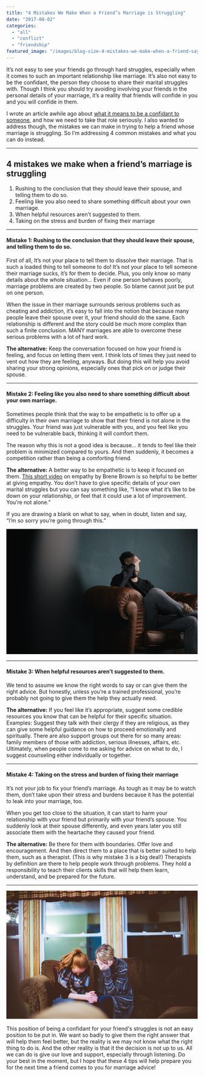 ```yaml
---
title: "4 Mistakes We Make When a Friend’s Marriage is Struggling"
date: "2017-08-02"
categories: 
  - "all"
  - "conflict"
  - "friendship"
featured_image: "/images/blog-size-4-mistakes-we-make-when-a-friend-says-their-marriage-is-struggling.jpg"
---
```


It’s not easy to see your friends go through hard struggles, especially when it comes to such an important relationship like marriage. It’s also not easy to be the confidant, the person they choose to share their marital struggles with. Though I think you should try avoiding involving your friends in the personal details of your marriage, it’s a reality that friends will confide in you and you will confide in them.

I wrote an article awhile ago about [what it means to be a confidant to someone](https://freshlymarried.com/phone-a-friend/), and how we need to take that role seriously. I also wanted to address though, the mistakes we can make in trying to help a friend whose marriage is struggling. So I’m addressing 4 common mistakes and what you can do instead.

* * *

## 4 mistakes we make when a friend’s marriage is struggling

1. Rushing to the conclusion that they should leave their spouse, and telling them to do so.
2. Feeling like you also need to share something difficult about your own marriage.
3. When helpful resources aren’t suggested to them.
4. Taking on the stress and burden of fixing their marriage

* * *

#### Mistake 1: Rushing to the conclusion that they should leave their spouse, and telling them to do so.

First of all, It’s not your place to tell them to dissolve their marriage. That is such a loaded thing to tell someone to do! It’s not your place to tell someone their marriage sucks, it’s for them to decide. Plus, you only know so many details about the whole situation... Even if one person behaves poorly, marriage problems are created by two people. So blame cannot just be put on one person.

When the issue in their marriage surrounds serious problems such as cheating and addiction, it’s easy to fall into the notion that because many people leave their spouse over it, your friend should do the same. Each relationship is different and the story could be much more complex than such a finite conclusion. MANY marriages are able to overcome these serious problems with a lot of hard work.

**The alternative:** Keep the conversation focused on how your friend is feeling, and focus on letting them vent. I think lots of times they just need to vent out how they are feeling, anyways. But doing this will help you avoid sharing your strong opinions, especially ones that pick on or judge their spouse.

* * *

#### Mistake 2: Feeling like you also need to share something difficult about your own marriage.

Sometimes people think that the way to be empathetic is to offer up a difficulty in their own marriage to show that their friend is not alone in the struggles. Your friend was just vulnerable with you, and you feel like you need to be vulnerable back, thinking it will comfort them.

The reason why this is not a good idea is because… it tends to feel like their problem is minimized compared to yours. And then suddenly, it becomes a competition rather than being a comforting friend.

**The alternative:** A better way to be empathetic is to keep it focused on them. [This short video](https://www.youtube.com/watch?v=1Evwgu369Jw) on empathy by Brene Brown is so helpful to be better at giving empathy. You don’t have to give specific details of your own marital struggles but you can say something like, “I know what it’s like to be down on your relationship, or feel that it could use a lot of improvement. You’re not alone.”

If you are drawing a blank on what to say, when in doubt, listen and say, “I’m so sorry you’re going through this.”

![when a friend's marriage is struggling, friend has marriage problems, confiding in friends, getting marriage advice from friends, getting marriage advice from family, what not to do when a friend is struggling, marriage advice, marriage help, marriage tips, handling conflicts in marriage](/images/nik-shuliahin-251237-1.jpg)

* * *

#### Mistake 3: When helpful resources aren’t suggested to them.

We tend to assume we know the right words to say or can give them the right advice. But honestly, unless you’re a trained professional, you’re probably not going to give them the help they actually need.

**The alternative:** If you feel like it’s appropriate, suggest some credible resources you know that can be helpful for their specific situation. Examples: Suggest they talk with their clergy if they are religious, as they can give some helpful guidance on how to proceed emotionally and spiritually. There are also support groups out there for so many areas: family members of those with addiction, serious illnesses, affairs, etc. Ultimately, when people come to me asking for advice on what to do, I suggest counseling either individually or together.

* * *

#### Mistake 4: Taking on the stress and burden of fixing their marriage

It’s not your job to fix your friend’s marriage. As tough as it may be to watch them, don’t take upon their stress and burdens because it has the potential to leak into your marriage, too.

When you get too close to the situation, it can start to harm your relationship with your friend but primarily with your friend’s spouse. You suddenly look at their spouse differently, and even years later you still associate them with the heartache they caused your friend.

**The alternative:** Be there for them with boundaries. Offer love and encouragement. And then direct them to a place that is better suited to help them, such as a therapist. (This is why mistake 3 is a big deal!) Therapists by definition are there to help people work through problems. They hold a responsibility to teach their clients skills that will help them learn, understand, and be prepared for the future.

* * *

![when a friend's marriage is struggling, friend has marriage problems, confiding in friends, getting marriage advice from friends, getting marriage advice from family, what not to do when a friend is struggling, marriage advice, marriage help, marriage tips, handling conflicts in marriage](/images/ben-white-194220.jpg)

This position of being a confidant for your friend's struggles is not an easy position to be put in. We want so badly to give them the right answer that will help them feel better, but the reality is we may not know what the right thing to do is. And the other reality is that it the decision is not up to us. All we can do is give our love and support, especially through listening. Do your best in the moment, but I hope that these 4 tips will help prepare you for the next time a friend comes to you for marriage advice!
